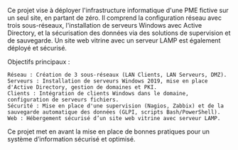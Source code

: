 Ce projet vise à déployer l'infrastructure informatique d'une PME fictive sur un seul site, en partant de zéro. Il comprend la configuration réseau avec trois sous-réseaux, l'installation de serveurs Windows avec Active Directory, et la sécurisation des données via des solutions de supervision et de sauvegarde. Un site web vitrine avec un serveur LAMP est également déployé et sécurisé.

Objectifs principaux :

    Réseau : Création de 3 sous-réseaux (LAN Clients, LAN Serveurs, DMZ).
    Serveurs : Installation de serveurs Windows 2019, mise en place d'Active Directory, gestion de domaines et PKI.
    Clients : Intégration de clients Windows dans le domaine, configuration de serveurs fichiers.
    Sécurité : Mise en place d'une supervision (Nagios, Zabbix) et de la sauvegarde automatique des données (GLPI, scripts Bash/PowerShell).
    Web : Hébergement sécurisé d’un site web vitrine avec serveur LAMP.

Ce projet met en avant la mise en place de bonnes pratiques pour un système d’information sécurisé et optimisé.
